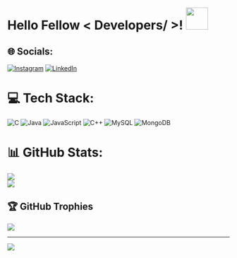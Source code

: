 <h1> Hello Fellow < Developers/ >! <img src = "https://raw.githubusercontent.com/MartinHeinz/MartinHeinz/master/wave.gif" width = 50px height=50px> </h1>
<p align='center'>

## 🌐 Socials:
[![Instagram](https://img.shields.io/badge/Instagram-%23E4405F.svg?logo=Instagram&logoColor=white)](https://instagram.com/elyson_vnc) [![LinkedIn](https://img.shields.io/badge/LinkedIn-%230077B5.svg?logo=linkedin&logoColor=white)](https://linkedin.com/in/elysonvnc2003) 

# 💻 Tech Stack:
![C](https://img.shields.io/badge/c-%2300599C.svg?style=for-the-badge&logo=c&logoColor=white) ![Java](https://img.shields.io/badge/java-%23ED8B00.svg?style=for-the-badge&logo=java&logoColor=white) ![JavaScript](https://img.shields.io/badge/javascript-%23323330.svg?style=for-the-badge&logo=javascript&logoColor=%23F7DF1E) ![C++](https://img.shields.io/badge/c++-%2300599C.svg?style=for-the-badge&logo=c%2B%2B&logoColor=white) ![MySQL](https://img.shields.io/badge/mysql-%2300f.svg?style=for-the-badge&logo=mysql&logoColor=white) ![MongoDB](https://img.shields.io/badge/MongoDB-%234ea94b.svg?style=for-the-badge&logo=mongodb&logoColor=white)
# 📊 GitHub Stats:
![](https://github-readme-stats.vercel.app/api?username=Elyson2k&theme=dark&hide_border=false&include_all_commits=false&count_private=false)<br/>
![](https://github-readme-streak-stats.herokuapp.com/?user=Elyson2k&theme=dark&hide_border=false)<br/>

## 🏆 GitHub Trophies
![](https://github-profile-trophy.vercel.app/?username=Elyson2k&theme=radical&no-frame=false&no-bg=true&margin-w=4)

---
[![](https://visitcount.itsvg.in/api?id=Elyson2k&icon=2&color=1)](https://visitcount.itsvg.in)

